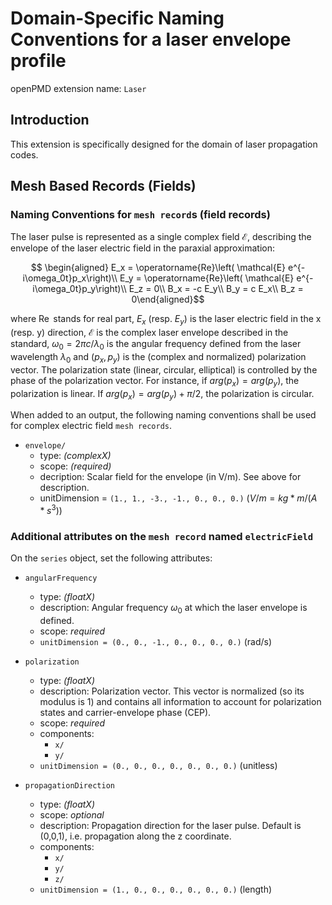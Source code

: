 Domain-Specific Naming Conventions for a laser envelope profile
===============================================================

openPMD extension name: `Laser`


Introduction
------------

This extension is specifically designed for the domain of laser propagation codes.

Mesh Based Records (Fields)
---------------------------

### Naming Conventions for `mesh record`s (field records)

The laser pulse is represented as a single complex field $\mathcal{E}$, describing the envelope of the laser electric field in the paraxial approximation:

```math
   \begin{aligned}
   E_x = \operatorname{Re}\left( \mathcal{E} e^{-i\omega_0t}p_x\right)\\
   E_y = \operatorname{Re}\left( \mathcal{E} e^{-i\omega_0t}p_y\right)\\
   E_z = 0\\
   B_x = -c E_y\\
   B_y = c E_x\\
   B_z = 0\end{aligned}
```

where $\operatorname{Re}$ stands for real part,  $E_x$ (resp. $E_y$) is the laser electric field in the x (resp. y) direction, $\mathcal{E}$ is the complex laser envelope described in the standard, $\omega_0 = 2\pi c/\lambda_0$ is the angular frequency defined from the laser wavelength $\lambda_0$ and $(p_x,p_y)$ is the (complex and normalized) polarization vector. The polarization state (linear, circular, elliptical) is controlled by the phase of the polarization vector. For instance, if $arg(p_x) = arg(p_y)$, the polarization is linear. If $arg(p_x) = arg(p_y) + \pi/2$, the polarization is circular.

When added to an output, the following naming conventions shall be used for complex electric field `mesh records`.

- `envelope/`
  - type: *(complexX)*
  - scope: *(required)*
  - decription: Scalar field for the envelope (in V/m). See above for description.
  - unitDimension = `(1., 1., -3., -1., 0., 0., 0.)` $(V/m = kg * m / (A * s^3))$

### Additional attributes on the `mesh record` named `electricField`

On the `series` object, set the following attributes:

  - `angularFrequency`
    - type: *(floatX)*
    - description: Angular frequency $\omega_0$ at which the laser envelope is defined.
    - scope: *required*
    - `unitDimension = (0., 0., -1., 0., 0., 0., 0.)` (rad/s)


  - `polarization`
    - type: *(floatX)*
    - description: Polarization vector. This vector is normalized (so its modulus is 1) and contains all information to account for polarization states and carrier-envelope phase (CEP).
    - scope: *required*
    - components:
      - `x/`
      - `y/`
    - `unitDimension = (0., 0., 0., 0., 0., 0., 0.)` (unitless)


  - `propagationDirection`
    - type: *(floatX)*
    - scope: *optional*
    - description: Propagation direction for the laser pulse. Default is (0,0,1), i.e. propagation along the z coordinate.
    - components:
      - `x/`
      - `y/`
      - `z/`
    - `unitDimension = (1., 0., 0., 0., 0., 0., 0.)` (length)
